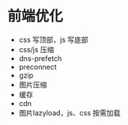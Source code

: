 # 前端优化

- css 写顶部，js 写底部
- css/js 压缩
- dns-prefetch
- preconnect
- gzip
- 图片压缩
- 缓存
- cdn
- 图片lazyload，js、css 按需加载
